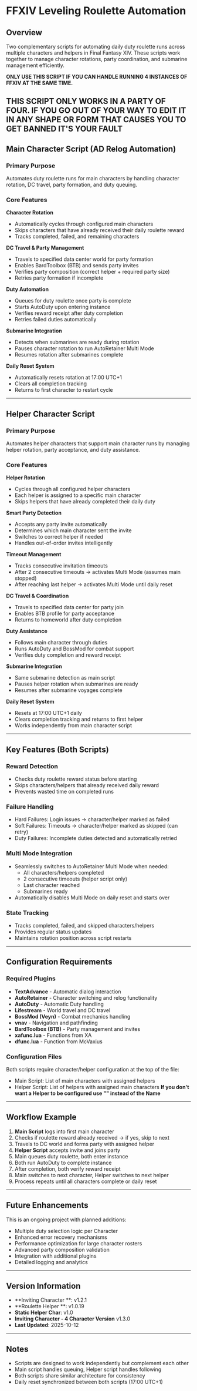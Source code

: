 # FFXIV Leveling Roulette Automation

## Overview

Two complementary scripts for automating daily duty roulette runs across multiple characters and helpers in Final Fantasy XIV. These scripts work together to manage character rotations, party coordination, and submarine management efficiently.

**ONLY USE THIS SCRIPT IF YOU CAN HANDLE RUNNING 4 INSTANCES OF FFXIV AT THE SAME TIME.**

**THIS SCRIPT ONLY WORKS IN A PARTY OF FOUR. IF YOU GO OUT OF YOUR WAY TO EDIT IT IN ANY SHAPE OR FORM THAT CAUSES YOU TO GET BANNED IT'S YOUR FAULT**
---

## Main Character Script (AD Relog Automation)

### Primary Purpose
Automates duty roulette runs for main characters by handling character rotation, DC travel, party formation, and duty queuing.

### Core Features

**Character Rotation**
- Automatically cycles through configured main characters
- Skips characters that have already received their daily roulette reward
- Tracks completed, failed, and remaining characters

**DC Travel & Party Management**
- Travels to specified data center world for party formation
- Enables BardToolbox (BTB) and sends party invites
- Verifies party composition (correct helper + required party size)
- Retries party formation if incomplete

**Duty Automation**
- Queues for duty roulette once party is complete
- Starts AutoDuty upon entering instance
- Verifies reward receipt after duty completion
- Retries failed duties automatically

**Submarine Integration**
- Detects when submarines are ready during rotation
- Pauses character rotation to run AutoRetainer Multi Mode
- Resumes rotation after submarines complete

**Daily Reset System**
- Automatically resets rotation at 17:00 UTC+1
- Clears all completion tracking
- Returns to first character to restart cycle

---

## Helper Character Script

### Primary Purpose
Automates helper characters that support main character runs by managing helper rotation, party acceptance, and duty assistance.

### Core Features

**Helper Rotation**
- Cycles through all configured helper characters
- Each helper is assigned to a specific main character
- Skips helpers that have already completed their daily duty

**Smart Party Detection**
- Accepts any party invite automatically
- Determines which main character sent the invite
- Switches to correct helper if needed
- Handles out-of-order invites intelligently

**Timeout Management**
- Tracks consecutive invitation timeouts
- After 2 consecutive timeouts → activates Multi Mode (assumes main stopped)
- After reaching last helper → activates Multi Mode until daily reset

**DC Travel & Coordination**
- Travels to specified data center for party join
- Enables BTB profile for party acceptance
- Returns to homeworld after duty completion

**Duty Assistance**
- Follows main character through duties
- Runs AutoDuty and BossMod for combat support
- Verifies duty completion and reward receipt

**Submarine Integration**
- Same submarine detection as main script
- Pauses helper rotation when submarines are ready
- Resumes after submarine voyages complete

**Daily Reset System**
- Resets at 17:00 UTC+1 daily
- Clears completion tracking and returns to first helper
- Works independently from main character script

---

## Key Features (Both Scripts)

### Reward Detection
- Checks duty roulette reward status before starting
- Skips characters/helpers that already received daily reward
- Prevents wasted time on completed runs

### Failure Handling
- Hard Failures: Login issues → character/helper marked as failed
- Soft Failures: Timeouts → character/helper marked as skipped (can retry)
- Duty Failures: Incomplete duties detected and automatically retried

### Multi Mode Integration
- Seamlessly switches to AutoRetainer Multi Mode when needed:
  - All characters/helpers completed
  - 2 consecutive timeouts (helper script only)
  - Last character reached
  - Submarines ready
- Automatically disables Multi Mode on daily reset and starts over

### State Tracking
- Tracks completed, failed, and skipped characters/helpers
- Provides regular status updates
- Maintains rotation position across script restarts

---

## Configuration Requirements

### Required Plugins
- **TextAdvance** - Automatic dialog interaction
- **AutoRetainer** - Character switching and relog functionality
- **AutoDuty** - Automatic Duty handling
- **Lifestream** - World travel and DC travel
- **BossMod (Veyn)** - Combat mechanics handling
- **vnav** - Navigation and pathfinding
- **BardToolbox (BTB)** - Party management and invites
- **xafunc.lua** - Functions from XA
- **dfunc.lua** - Function from McVaxius 

### Configuration Files
Both scripts require character/helper configuration at the top of the file:
- Main Script: List of main characters with assigned helpers
- Helper Script: List of helpers with assigned main characters
**If you don't want a Helper to be configured use "" instead of the Name**
---

## Workflow Example

1. **Main Script** logs into first main character
2. Checks if roulette reward already received → if yes, skip to next
3. Travels to DC world and forms party with assigned helper
4. **Helper Script** accepts invite and joins party
5. Main queues duty roulette, both enter instance
6. Both run AutoDuty to complete instance
7. After completion, both verify reward receipt
8. Main switches to next character, Helper switches to next helper
9. Process repeats until all characters complete or daily reset

---

## Future Enhancements

This is an ongoing project with planned additions:
- Multiple duty selection logic per Character
- Enhanced error recovery mechanisms
- Performance optimization for large character rosters
- Advanced party composition validation
- Integration with additional plugins
- Detailed logging and analytics

---

## Version Information

- **Inviting Character **: v1.2.1
- **Roulette Helper **: v1.0.19
- **Static Helper Char**: v1.0
- **Inviting Character - 4 Character Version** v1.3.0
- **Last Updated**: 2025-10-12

---

## Notes

- Scripts are designed to work independently but complement each other
- Main script handles queuing, Helper script handles following
- Both scripts share similar architecture for consistency
- Daily reset synchronized between both scripts (17:00 UTC+1)
